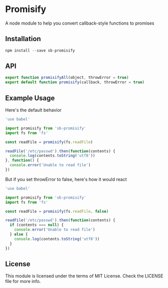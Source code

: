 # Promisify
A node module to help you convert callback-style functions to promises

## Installation

```js
npm install --save sb-promisify
```

## API

```js
export function promisifyAll(object, throwError = true)
export default function promisify(callback, throwError = true)
```

## Example Usage

Here's the default behavior

```js
'use babel'

import promisify from 'sb-promisify'
import fs from 'fs'

const readFile = promisify(fs.readFile)

readFile('/etc/passwd').then(function(contents) {
  console.log(contents.toString('utf8'))
}, function() {
  console.error('Unable to read file')
})
```

But if you set throwError to false, here's how it would react

```js
'use babel'

import promisify from 'sb-promisify'
import fs from 'fs'

const readFile = promisify(fs.readFile, false)

readFile('/etc/passwd').then(function(contents) {
  if (contents === null) {
    console.error('Unable to read file')
  } else {
    console.log(contents.toString('utf8'))
  }
})
```

## License
This module is licensed under the terms of MIT License. Check the LICENSE file for more info.
